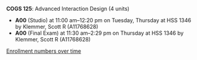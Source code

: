**COGS 125**: Advanced Interaction Design (4 units)

- **A00** (Studio) at 11:00 am–12:20 pm on Tuesday, Thursday at HSS 1346 by Klemmer, Scott R (A11768628)
- **A00** (Final Exam) at 11:30 am–2:29 pm on Thursday at HSS 1346 by Klemmer, Scott R (A11768628)

[Enrollment numbers over time](./COGS125.tsv)
